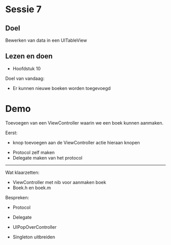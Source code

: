 # Sessie 7

## Doel
Bewerken van data in een UITableView

## Lezen en doen
* Hoofdstuk 10

Doel van vandaag:
- Er kunnen nieuwe boeken worden toegevoegd



# Demo
Toevoegen van een ViewController waarin we een boek kunnen aanmaken. 

Eerst:
+ knop toevoegen aan de ViewController
actie hieraan knopen

- Protocol zelf maken
- Delegate maken van het protocol

----

Wat klaarzetten:
- ViewController met nib voor aanmaken boek
- Boek.h en boek.m


Bespreken:
- Protocol
- Delegate
- UIPopOverController

- Singleton uitbreiden